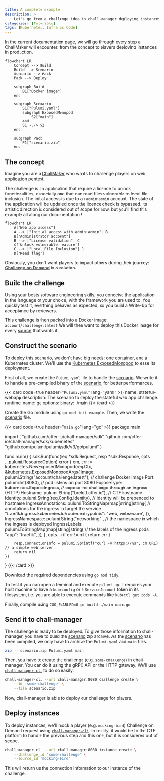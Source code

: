 ```yaml
---
title: A complete example
description: >
    Let's go from a challenge idea to chall-manager deploying instances !
categories: [Tutorials]
tags: [Kubernetes, Infra as Code]
---
```


In the current documentation page, we will go through every step a [ChallMaker](/docs/chall-manager/glossary#challmaker) will encounter, from the concept to players deploying instances in production.

```mermaid
flowchart LR
    Concept --> Build
    Build --> Scenario
    Scenario --> Pack
    Pack --> Deploy

    subgraph Build
        B1["Docker image"]
    end

    subgraph Scenario
        S1["Pulumi.yaml"]
        subgraph ExposedMonopod
            S2["main"]
        end
        S1 -.-> S2
    end

    subgraph Pack
        P1["scenario.zip"]
    end
```

## The concept

Imagine you are a [ChallMaker](/docs/chall-manager/glossary#challmaker) who wants to challenge players on web application pentest.

The challenge is an application that require a licence to unlock functionalities, especially one that can read files vulnerable to local file inclusion. The initial access is due to an `admin`:`admin` account. The state of the application will be updated once the licence check is bypassed.
Its artistic direction is considered out of scope for now, but you'll find this example all along our documentation !

```mermaid
flowchart LR
    A["Web app access"]
    A --> |"Initial access with admin:admin"| B
    B["Administrator account"]
    B --> |"License validation"| C 
    C["Unlock vulnerable feature"]
    C --> |"Local File Inclusion"| D
    D["Read flag"]
```

Obviously, you don't want players to impact others during their journey: [Challenge on Demand](/docs/chall-manager/glossary#challenge-on-demand) is a solution.

## Build the challenge

Using your bests software engineering skills, you conceive the application in the language of your choice, with the framework you are used to.
You quickly test it, everthing behaves as expected, so you build a Write-Up for acceptance by reviewers.

This challenge is then packed into a Docker image: `account/challenge:latest`
We will then want to deploy this Docker image for every [source](/docs/chall-manager/glossary#source) that wants it.

## Construct the scenario

To deploy this scenario, we don't have big needs: one container, and a Kubernetes cluster.
We'll use the [Kubernetes ExposedMonopod](/docs/chall-manager/challmaker-guides/software-development-kit#kubernetes-exposedmonopod) to ease its deployment.

First of all, we create the `Pulumi.yaml` file to handle the [scenario](/docs/chall-manager/glossary#scenario).
We write it to handle a pre-compiled binary of the [scenario](/docs/chall-manager/glossary#scenario), for better performances.

{{< card code=true header="`Pulumi.yaml`" lang="yaml" >}}
name: stateful-webapp
description: The scenario to deploy the stateful web app challenge.
runtime:
  name: go
  options:
   binary: ./main
{{< /card >}}

Create the Go module using `go mod init example`.
Then, we write the [scenario](/docs/chall-manager/glossary#scenario) file.

{{< card code=true header="`main.go`" lang="go" >}}
package main

import (
	"github.com/ctfer-io/chall-manager/sdk"
	"github.com/ctfer-io/chall-manager/sdk/kubernetes"
	"github.com/pulumi/pulumi/sdk/v3/go/pulumi"
)

func main() {
	sdk.Run(func(req *sdk.Request, resp *sdk.Response, opts ...pulumi.ResourceOption) error {
		cm, err := kubernetes.NewExposedMonopod(req.Ctx, &kubernetes.ExposedMonopodArgs{
			Image:              pulumi.String("account/challenge:latest"), // challenge Docker image
			Port:               pulumi.Int(8080),                          // pod listens on port 8080
			ExposeType:         kubernetes.ExposeIngress,                  // expose the challenge through an ingress (HTTP)
			Hostname:           pulumi.String("brefctf.ctfer.io"),         // CTF hostname
			Identity:           pulumi.String(req.Config.Identity),        // identity will be prepended to hostname
            IngressAnnotations: pulumi.ToStringMap(map[string]string{      // annotations for the ingress to target the service
				"traefik.ingress.kubernetes.io/router.entrypoints": "web, websecure",
			}),
			IngressNamespace: pulumi.String("networking"),       // the namespace in which the ingress is deployed 
			IngressLabels: pulumi.ToStringMap(map[string]string{ // the labels of the ingress pods
				"app": "traefik",
			}),
		}, opts...)
		if err != nil {
			return err
		}

		resp.ConnectionInfo = pulumi.Sprintf("curl -v https://%s", cm.URL) // a simple web server
		return nil
	})
}
{{< /card >}}

Download the required dependencies using `go mod tidy`.

To test it you can open a terminal and execute `pulumi up`. It requires your host machine to have a `kubeconfig` or a `ServiceAccount` token in its filesystem, i.e. you are able to execute commands like `kubectl get pods -A`.

Finally, compile using `CGO_ENABLED=0 go build ./main main.go`.

## Send it to chall-manager

The challenge is ready to be deployed. To give those information to chall-manager, you have to build the [scenario](/docs/chall-manager/glossary#scenario) zip archive.
As the [scenario](/docs/chall-manager/glossary#scenario) has been compiled, we only have to archive the `Pulumi.yaml` and `main` files.

```bash
zip -r scenario.zip Pulumi.yaml main
```

Then, you have to create the challenge (e.g. `some-challenge`) in chall-manager. You can do it using the gRPC API or the HTTP gateway.
We'll use [`chall-manager-cli`](https://github.com/ctfer-io/chall-manager/blob/main/cmd/chall-manager-cli) to do so easily.

```bash
chall-manager-cli --url chall-manager:8080 challenge create \
    --id "some-challenge" \
    --file scenario.zip
```

Now, chall-manager is able to deploy our challenge for players.

## Deploy instances

To deploy instances, we'll mock a player (e.g. `mocking-bird`) Challenge on Demand request using [`chall-manager-cli`](https://github.com/ctfer-io/chall-manager/blob/main/cmd/chall-manager-cli).
In reality, it would be to the CTF platform to handle the previous step and this one, but it is considered out of scope.

```bash
chall-manager-cli --url chall-manager:8080 instance create \
    --challenge_id "some-challenge" \
    --source_id "mocking-bird"
```

This will return us the connection information to our instance of the challenge.
